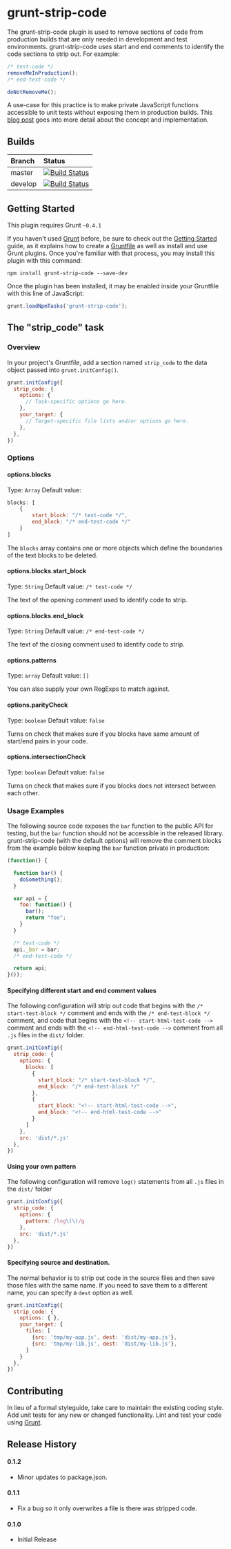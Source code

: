 # grunt-strip-code


The grunt-strip-code plugin is used to remove sections of code from production builds that are only needed in development and test environments. grunt-strip-code uses start and end comments to identify the code sections to strip out. For example:

```js
/* test-code */
removeMeInProduction();
/* end-test-code */

doNotRemoveMe();
```

A use-case for this practice is to make private JavaScript functions accessible to unit tests without exposing them in production builds. This [blog post](http://philipwalton.com/articles/how-to-unit-test-private-functions-in-javascript/) goes into more detail about the concept and implementation.

## Builds

| Branch  | Status  |
| :------------ |:--------------- |
| master        | [![Build Status](https://travis-ci.org/nuzzio/grunt-strip-code.svg?branch=master)](https://travis-ci.org/nuzzio/grunt-strip-code) |
| develop   | [![Build Status](https://travis-ci.org/nuzzio/grunt-strip-code.svg?branch=develop)](https://travis-ci.org/nuzzio/grunt-strip-code) |


## Getting Started
This plugin requires Grunt `~0.4.1`

If you haven't used [Grunt](http://gruntjs.com/) before, be sure to check out the [Getting Started](http://gruntjs.com/getting-started) guide, as it explains how to create a [Gruntfile](http://gruntjs.com/sample-gruntfile) as well as install and use Grunt plugins. Once you're familiar with that process, you may install this plugin with this command:

```shell
npm install grunt-strip-code --save-dev
```

Once the plugin has been installed, it may be enabled inside your Gruntfile with this line of JavaScript:

```js
grunt.loadNpmTasks('grunt-strip-code');
```

## The "strip_code" task

### Overview
In your project's Gruntfile, add a section named `strip_code` to the data object passed into `grunt.initConfig()`.

```js
grunt.initConfig({
  strip_code: {
    options: {
      // Task-specific options go here.
    },
    your_target: {
      // Target-specific file lists and/or options go here.
    },
  },
})
```

### Options


#### options.blocks
Type: `Array`
Default value:

```js
blocks: [
    {
        start_block: "/* test-code */",
        end_block: "/* end-test-code */"
    }
]
```
The `blocks` array contains one or more objects which define the boundaries of the text blocks to be deleted.

#### options.blocks.start_block
Type: `String`
Default value: `/* test-code */`

The text of the opening comment used to identify code to strip.

#### options.blocks.end_block
Type: `String`
Default value: `/* end-test-code */`

The text of the closing comment used to identify code to strip.

#### options.patterns
Type: `array`
Default value: `[]`

You can also supply your own RegExps to match against.

#### options.parityCheck
Type: `boolean`
Default value: `false`

Turns on check that makes sure if you blocks have same amount of start/end pairs in your code.

#### options.intersectionCheck
Type: `boolean`
Default value: `false`

Turns on check that makes sure if you blocks does not intersect between each other.

### Usage Examples

The following source code exposes the `bar` function to the public API for testing, but the `bar` function should not be accessible in the released library. grunt-strip-code (with the default options) will remove the comment blocks from the example below keeping the `bar` function private in production:

```js
(function() {

  function bar() {
    doSomething();
  }

  var api = {
    foo: function() {
      bar();
      return "foo";
    }
  }

  /* test-code */
  api._bar = bar;
  /* end-test-code */

  return api;
}());
```


#### Specifying different start and end comment values
The following configuration will strip out code that begins with the `/* start-test-block */` comment and ends with the `/* end-test-block */` comment, and code that begins with the `<!-- start-html-test-code -->` comment and ends with the `<!-- end-html-test-code -->` comment from all `.js` files in the `dist/` folder.

```js
grunt.initConfig({
  strip_code: {
    options: {
      blocks: [
        {
          start_block: "/* start-test-block */",
          end_block: "/* end-test-block */"
        },
        {
          start_block: "<!-- start-html-test-code -->",
          end_block: "<!-- end-html-test-code -->"
        }
      ]
    },
    src: 'dist/*.js'
  },
})
```

#### Using your own pattern

The following configuration will remove `log()` statements from all `.js` files in the `dist/` folder

```js
grunt.initConfig({
  strip_code: {
    options: {
      pattern: /log\(\)/g
    },
    src: 'dist/*.js'
  },
})
```

#### Specifying source and destination.

The normal behavior is to strip out code in the source files and then save those files with the same name. If you need to save them to a different name, you can specify a `dest` option as well.

```js
grunt.initConfig({
  strip_code: {
    options: { },
    your_target: {
      files: [
        {src: 'tmp/my-app.js', dest: 'dist/my-app.js'},
        {src: 'tmp/my-lib.js', dest: 'dist/my-lib.js'},
      ]
    }
  },
})
```

## Contributing
In lieu of a formal styleguide, take care to maintain the existing coding style. Add unit tests for any new or changed functionality. Lint and test your code using [Grunt](http://gruntjs.com/).

## Release History

#### 0.1.2

* Minor updates to package.json.

#### 0.1.1

* Fix a bug so it only overwrites a file is there was stripped code.

#### 0.1.0

* Initial Release
